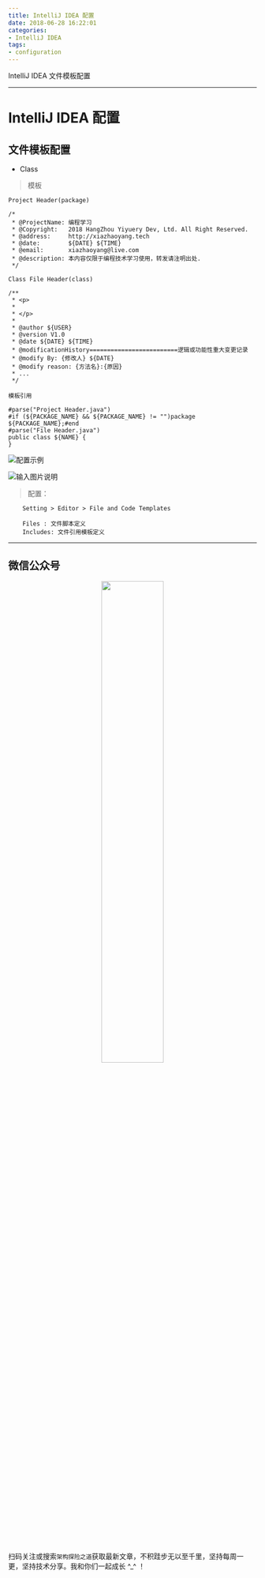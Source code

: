 ```yaml
---
title: IntelliJ IDEA 配置
date: 2018-06-28 16:22:01
categories:
- IntelliJ IDEA
tags:
- configuration
---
```



  IntelliJ IDEA 文件模板配置

---


# IntelliJ IDEA 配置

## 文件模板配置

- Class

> 模板

`Project Header(package)`

```
/*
 * @ProjectName: 编程学习
 * @Copyright:   2018 HangZhou Yiyuery Dev, Ltd. All Right Reserved.
 * @address:     http://xiazhaoyang.tech
 * @date:        ${DATE} ${TIME}
 * @email:       xiazhaoyang@live.com
 * @description: 本内容仅限于编程技术学习使用，转发请注明出处.
 */
```

`Class File Header(class)`

```
/**
 * <p>
 *
 * </p>
 *
 * @author ${USER}
 * @version V1.0
 * @date ${DATE} ${TIME}
 * @modificationHistory=========================逻辑或功能性重大变更记录
 * @modify By: {修改人} ${DATE}
 * @modify reason: {方法名}:{原因}
 * ...
 */
```

`模板引用`

```
#parse("Project Header.java")
#if (${PACKAGE_NAME} && ${PACKAGE_NAME} != "")package ${PACKAGE_NAME};#end
#parse("File Header.java")
public class ${NAME} {
}
```

![配置示例](https://images.gitee.com/uploads/images/2018/0915/093346_5d2c6468_912956.png "屏幕截图.png")

![输入图片说明](https://images.gitee.com/uploads/images/2018/0915/094327_bb159178_912956.png "屏幕截图.png")

> 配置：

		Setting > Editor > File and Code Templates

		Files : 文件脚本定义
		Includes: 文件引用模板定义

---

## 微信公众号

<center>
<img src="https://images.gitee.com/uploads/images/2018/0717/215030_8e782063_912956.png" width="50%" height="50%"/>
</center>

扫码关注或搜索`架构探险之道`获取最新文章，不积跬步无以至千里，坚持每周一更，坚持技术分享。我和你们一起成长 ^_^ ！
